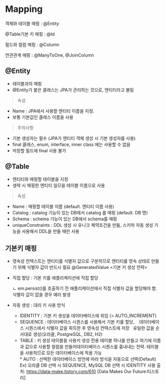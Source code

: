 # Mapping

객체와 테이블 매핑 : @Entity

@Table기본 키 매핑 : @Id

필드와 컬럼 매핑 : @Column

연관관계 매핑 : @ManyToOne, @JoinColumn


## @Entity
- 테이블과의 매핑
- @Entity가 붙은 클래스는 JPA가 관리하는 것으로, 엔티티라고 불림	
> 속성
  - Name : JPA에서 사용할 엔티티 이름을 지정.       
  - 보통 기본값인 클래스 이름을 사용
> 주의사항
  - 기본 생성자는 필수 (JPA가 엔티티 객체 생성 시 기본 생성자를 사용)
  - final 클래스, enum, interface, inner class 에는 사용할 수 없음
  - 저장할 필드에 final 사용 불가

## @Table
- 엔티티와 매핑할 테이블을 지정
- 생략 시 매핑한 엔티티 일므을 테이블 이름으로 사용
> 속성 
- Name : 매핑할 테이블 이름 (default. 엔티티 이름 사용)
- Catalog : catalog 기능이 있는 DB에서 catalog 를 매핑 (default. DB 명)
- Schema : schema 기능이 있는 DB에서 schema를 매핑
- uniqueConstraints : DDL 생성 시 유니크 제약조건을 만듦, 스키마 자동 생성 기능을 사용해서 DDL을 만들 때만 사용

## 기본키 매핑
- 영속성 컨텍스트는 엔티티를 식별자 값으로 구분하므로 엔티티를 영속 상태로 만들기 위해 식별자 값이 반드시 필요
@GeneratedValue
<기본 키 생성 전략>
- 직접 할당 : 기본 키를 애플리케이션에 직접 할당
 
  ㄴ em.persist()를 호출하기 전 애플리케이션에서 직접 식별자 값을 할당해야 함. 식별자 값이 없을 경우 예러 발생
- 자동 생성 : 대리 키 사용 방식
   * IDENTITY : 기본 키 생성을 데이터베이스에 위임 (= AUTO_INCREMENT)
   * SEQUENCE : 데이터베이스 시퀀스를 사용해서 기본 키를 할당,    데이터베이스 시퀀스에서 식별자 값을 획득한 후 영속성 컨텍스트에 저장   유일한 값을 순서대로 생성(오라클, PostgreSQL, DB2, H2)	
   * TABLE : 키 생성 테이블을 사용키 생성 전용 테이블 하나를 만들고 여기에 이름과 값으로 사용할 컬럼을 만들어데이터베이스 시퀀스를 흉내내는 전략. 테이블을 사용하므로 모든 데이터베이스에 적용 가능	
   * AUTO : 선택한 데이터베이스 방언에 따라 방식을 자동으로 선택(Default)  Ex) 오라클 DB 선택 시 SEQUENCE, MySQL DB 선택 시 IDENTITY 사용
출처: https://data-make.tistory.com/610 [Data Makes Our Future:티스토리]
